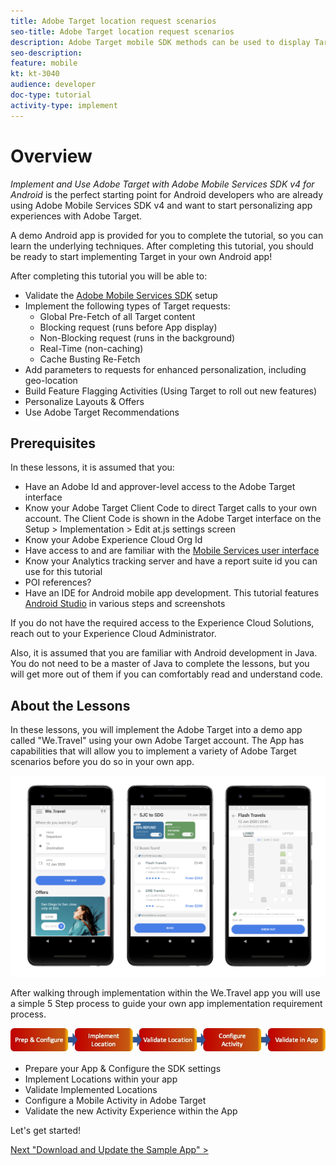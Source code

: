 ```yaml
---
title: Adobe Target location request scenarios
seo-title: Adobe Target location request scenarios
description: Adobe Target mobile SDK methods can be used to display Target locations in several scenarios.
seo-description:
feature: mobile
kt: kt-3040
audience: developer
doc-type: tutorial
activity-type: implement
---
```


# Overview

_Implement and Use Adobe Target with Adobe Mobile Services SDK v4 for Android_ is the perfect starting point for Android developers who are already using Adobe Mobile Services SDK v4 and want to start personalizing app experiences with Adobe Target.

A demo Android app is provided for you to complete the tutorial, so you can learn the underlying techniques. After completing this tutorial, you should be ready to start implementing Target in your own Android app!

After completing this tutorial you will be able to:

* Validate the [Adobe Mobile Services SDK](https://docs.adobe.com/content/help/en/mobile-services/android/getting-started-android/requirements.html) setup
* Implement the following types of Target requests:
  * Global Pre-Fetch of all Target content
  * Blocking request (runs before App display)
  * Non-Blocking request (runs in the background)
  * Real-Time (non-caching)
  * Cache Busting Re-Fetch
* Add parameters to requests for enhanced personalization, including geo-location
* Build Feature Flagging Activities (Using Target to roll out new features)
* Personalize Layouts & Offers
* Use Adobe Target Recommendations

## Prerequisites

In these lessons, it is assumed that you:

* Have an Adobe Id and approver-level access to the Adobe Target interface
* Know your Adobe Target Client Code to direct Target calls to your own account. The Client Code is shown in the Adobe Target interface on the   Setup > Implementation > Edit at.js settings screen
* Know your Adobe Experience Cloud Org Id
* Have access to and are familiar with the [Mobile Services user interface](https://mobilemarketing.adobe.com)
* Know your Analytics tracking server and have a report suite id you can use for this tutorial
* POI references?
* Have an IDE for Android mobile app development. This tutorial features [Android Studio](https://developer.android.com/studio/install) in various steps and screenshots

If you do not have the required access to the Experience Cloud Solutions, reach out to your Experience Cloud Administrator.

<!-- Assume access to the Mobile Services UI? -->

Also, it is assumed that you are familiar with Android development in Java. You do not need to be a master of Java to complete the lessons, but you will get more out of them if you can comfortably read and understand code.

## About the Lessons

In these lessons, you will implement the Adobe Target into a demo app called "We.Travel" using your own Adobe Target account. The App has capabilities that will allow you to implement a variety of Adobe Target scenarios before you do so in your own app.

![We.Travel app](assets/travel_app.jpg)

After walking through implementation within the We.Travel app you will use a simple 5 Step process to guide your own app implementation requirement process.

![5Steps](assets/5Steps.jpg)

* Prepare your App & Configure the SDK settings
* Implement Locations within your app
* Validate Implemented Locations
* Configure a Mobile Activity in Adobe Target
* Validate the new Activity Experience within the App

Let's get started!

[Next "Download and Update the Sample App" >](download-and-update-the-sample-app.md)

